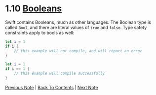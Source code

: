 # 1.10 [Booleans](https://developer.apple.com/library/content/documentation/Swift/Conceptual/Swift_Programming_Language/TheBasics.html#//apple_ref/doc/uid/TP40014097-CH5-ID328)

Swift contains Booleans, much as other languages. The Boolean type is called `Bool`, and there are literal values of `true` and `false`. Type safety constraints apply to bools as well:

```Swift
let i = 1
if i {
    // this example will not compile, and will report an error
}
```
```Swift
let i = 1
if i == 1 {
    // this example will compile successfully
}
```

[Previous Note](https://github.com/Firanus/swift-language-guide-notes/blob/master/1%20-%20The%20Basics/1.9%20-%20Type%20Aliases.md) | [Back To Contents](https://github.com/Firanus/swift-language-guide-notes) |  [Next Note](https://github.com/Firanus/swift-language-guide-notes/blob/master/1%20-%20The%20Basics/1.11%20-%20Optionals.md)